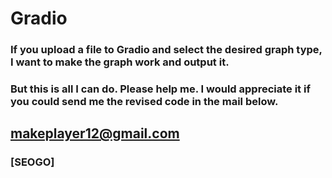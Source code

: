 # Gradio

### If you upload a file to Gradio and select the desired graph type, I want to make the graph work and output it.

### But this is all I can do. Please help me. I would appreciate it if you could send me the revised code in the mail below.

## makeplayer12@gmail.com

### [SEOGO]

